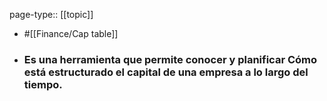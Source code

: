 page-type:: [[topic]]

- #[[Finance/Cap table]]

- ### Es una herramienta que permite conocer y planificar Cómo está estructurado el capital de una empresa a lo largo del tiempo.




